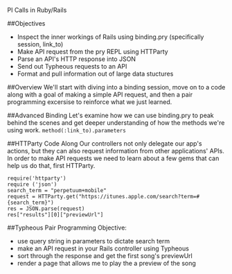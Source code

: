 PI Calls in Ruby/Rails

##Objectives
* Inspect the inner workings of Rails using binding.pry (specifically session, link_to)
* Make API request from the pry REPL using HTTParty
* Parse an API's HTTP response into JSON
* Send out Typheous requests to an API
* Format and pull information out of large data stuctures
    
        
##Overview
We'll start with diving into a binding session, move on to a code along with a goal of making a simple API request, and then a pair programming excersise to reinforce what we just learned.

##Advanced Binding
Let's examine how we can use binding.pry to peak behind the scenes and get deeper understanding of how the methods we're using work.
`method(:link_to).parameters`

##HTTParty Code Along
Our controllers not only delegate our app's actions, but they can also request information from other applications' APIs.
In order to make API requests we need to learn about a few gems that can help us do that, first HTTParty.

```
require('httparty')
require ('json')
search_term = "perpetuum+mobile"
request = HTTParty.get("https://itunes.apple.com/search?term=#{search_term}")
res = JSON.parse(request)
res["results"][0]["previewUrl"]
```


##Typheous Pair Programming
Objective:

* use query string in parameters to dictate search term
* make an API request in your Rails controller using Typheous
* sort through the response and get the first song's previewUrl
* render a page that allows me to play the a preview of the song




